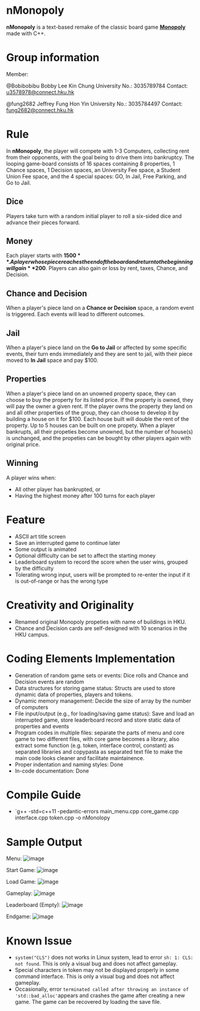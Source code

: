 # nMonopoly
**nMonopoly** is a text-based remake of the classic board game [**Monopoly**](https://en.wikipedia.org/wiki/Monopoly_(game)) made with C++.


# Group information
Member: 

@Bobibobibu Bobby Lee Kin Chung   University No.: 3035789784   Contact: u3578978@connect.hku.hk

@fung2682 Jeffrey Fung Hon Yin   University No.: 3035784497   Contact: fung2682@connect.hku.hk
       
       
# Rule
In **nMonopoly**, the player will compete with 1-3 Computers, collecting rent from their opponents, with the goal being to drive them into bankruptcy. The looping game-board consists of 16 spaces containing 8 properties, 1 Chance spaces, 1 Decision spaces, an University Fee space, a Student Union Fee space, and the 4 special spaces: GO, In Jail, Free Parking, and Go to Jail.

## Dice
Players take turn with a random initial player to roll a six-sided dice and advance their pieces forward.

## Money
Each player starts with **$1500**. A player whose piece reaches the end of the board and return to the beginning will gain **$200**. Players can also gain or loss by rent, taxes, Chance, and Decision.

## Chance and Decision
When a player's piece land on a **Chance or Decision** space, a random event is triggered. Each events will lead to different outcomes.

## Jail
When a player's piece land on the **Go to Jail** or affected by some specific events, their turn ends immediately and they are sent to jail, with their piece moved to **In Jail** space and pay $100.

## Properties
When a player's piece land on an unowned property space, they can choose to buy the property for its listed price. If the property is owned, they will pay the owner a given rent.
If the player owns the property they land on and all other properties of the group, they can choose to develop it by building a house on it for $100. Each house built will double the rent of the property. Up to 5 houses can be built on one propety.
When a player bankrupts, all their propeties become unowned, but the number of house(s) is unchanged, and the propeties can be bought by other players again with original price.

## Winning
A player wins when:
- All other player has bankrupted, or
- Having the highest money after 100 turns for each player

# Feature
- ASCII art title screen
- Save an interrupted game to continue later
- Some output is animated
- Optional difficulty can be set to affect the starting money
- Leaderboard system to record the score when the user wins, grouped by the difficulty
- Tolerating wrong input, users will be prompted to re-enter the input if it is out-of-range or has the wrong type

# Creativity and Originality
- Renamed original Monopoly propeties with name of buildings in HKU.
- Chance and Decision cards are self-designed with 10 scenarios in the HKU campus.

# Coding Elements Implementation
- Generation of random game sets or events: Dice rolls and Chance and Decision events are random
- Data structures for storing game status: Structs are used to store dynamic data of properties, players and tokens.
- Dynamic memory management: Decide the size of array by the number of computers
- File input/output (e.g., for loading/saving game status): Save and load an interrupted game, store leaderboard record and store static data of properties and events
- Program codes in multiple files: separate the parts of menu and core game to two different files, with core game becomes a library, also extract some function (e.g. token, interface control, constant) as separated libraries and copypasta as separated text file to make the main code looks cleaner and facilitate maintainence.
- Proper indentation and naming styles: Done
- In-code documentation: Done

# Compile Guide
- `g++ -std=c++11 -pedantic-errors main_menu.cpp core_game.cpp interface.cpp token.cpp -o nMonolopy

# Sample Output

Menu:
![image](https://user-images.githubusercontent.com/51908354/116116523-d3743380-a6ed-11eb-803b-d0403ff57e5d.png)

Start Game:
![image](https://user-images.githubusercontent.com/51908354/116116241-82fcd600-a6ed-11eb-8497-2262a9ada534.png)

Load Game:
![image](https://user-images.githubusercontent.com/51908354/116116309-98720000-a6ed-11eb-9cc6-97ea1eafc416.png)

Gameplay:
![image](https://user-images.githubusercontent.com/51908354/116116384-ad4e9380-a6ed-11eb-8b48-5db201f554ee.png)

Leaderboard (Empty):
![image](https://user-images.githubusercontent.com/51908354/116116484-c9523500-a6ed-11eb-8dad-986ef77f57c2.png)

Endgame:
![image](https://user-images.githubusercontent.com/51908354/116116840-2e0d8f80-a6ee-11eb-990c-1f064e669f06.png)

# Known Issue
- `system("CLS")` does not works in Linux system, lead to error `sh: 1: CLS: not found`. This is only a visual bug and does not affect gameplay.
- Special characters in token may not be displayed properly in some command interface. This is only a visual bug and does not affect gameplay.
- Occasionally, error `terminated called after throwing an instance of 'std::bad_alloc'`appears and crashes the game after creating a new game. The game can be recovered by loading the save file.
